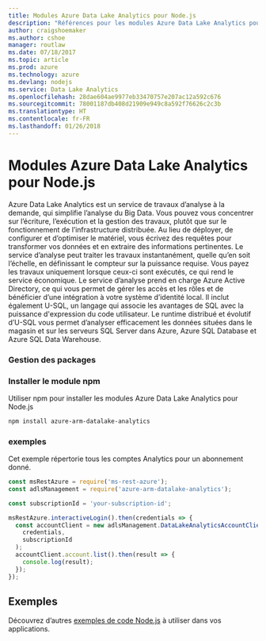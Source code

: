 ```yaml
---
title: Modules Azure Data Lake Analytics pour Node.js
description: "Références pour les modules Azure Data Lake Analytics pour Node.js"
author: craigshoemaker
ms.author: cshoe
manager: routlaw
ms.date: 07/18/2017
ms.topic: article
ms.prod: azure
ms.technology: azure
ms.devlang: nodejs
ms.service: Data Lake Analytics
ms.openlocfilehash: 28dae604ae9977eb33470757e207ac12a592c676
ms.sourcegitcommit: 78001187db408d21909e949c8a592f76626c2c3b
ms.translationtype: HT
ms.contentlocale: fr-FR
ms.lasthandoff: 01/26/2018
---
```

# <a name="azure-data-lake-analytics-modules-for-nodejs"></a>Modules Azure Data Lake Analytics pour Node.js

Azure Data Lake Analytics est un service de travaux d’analyse à la demande, qui simplifie l’analyse du Big Data. Vous pouvez vous concentrer sur l’écriture, l’exécution et la gestion des travaux, plutôt que sur le fonctionnement de l’infrastructure distribuée. Au lieu de déployer, de configurer et d’optimiser le matériel, vous écrivez des requêtes pour transformer vos données et en extraire des informations pertinentes. Le service d’analyse peut traiter les travaux instantanément, quelle qu’en soit l’échelle, en définissant le compteur sur la puissance requise. Vous payez les travaux uniquement lorsque ceux-ci sont exécutés, ce qui rend le service économique. Le service d’analyse prend en charge Azure Active Directory, ce qui vous permet de gérer les accès et les rôles et de bénéficier d’une intégration à votre système d’identité local. Il inclut également U-SQL, un langage qui associe les avantages de SQL avec la puissance d'expression du code utilisateur. Le runtime distribué et évolutif d’U-SQL vous permet d’analyser efficacement les données situées dans le magasin et sur les serveurs SQL Server dans Azure, Azure SQL Database et Azure SQL Data Warehouse.

### <a name="management-package"></a>Gestion des packages

### <a name="install-the-npm-module"></a>Installer le module npm

Utiliser npm pour installer les modules Azure Data Lake Analytics pour Node.js

```bash
npm install azure-arm-datalake-analytics
```

### <a name="example"></a>exemples

Cet exemple répertorie tous les comptes Analytics pour un abonnement donné.

```javascript
const msRestAzure = require('ms-rest-azure');
const adlsManagement = require('azure-arm-datalake-analytics');

const subscriptionId = 'your-subscription-id';

msRestAzure.interactiveLogin().then(credentials => {
  const accountClient = new adlsManagement.DataLakeAnalyticsAccountClient(
    credentials,
    subscriptionId
  );
  accountClient.account.list().then(result => {
    console.log(result);
  });
});
```

## <a name="samples"></a>Exemples

Découvrez d’autres [exemples de code Node.js](https://azure.microsoft.com/resources/samples/?platform=nodejs) à utiliser dans vos applications.
